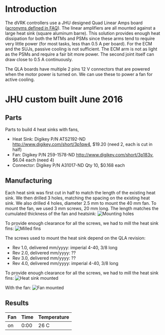 # Introduction

The dVRK controllers use a JHU designed Quad Linear Amps board ([acronyms defined in FAQ](/jhu-dvrk/sawIntuitiveResearchKit/wiki/FAQ)).  The linear amplifiers are all mounted against a large heat sink (square aluminum barre).  This solution provides enough heat dissipation for both the MTMs and PSMs since these arms tend to require very little power (for most tasks, less than 0.5 A per board).  For the ECM and the SUJs, passive cooling is not sufficient.  The ECM arm is not as light as the PSMs and require a fair bit more power.  The second joint itself can draw close to 0.5 A continuously.

The QLA boards have multiple 2 pins 12 V connectors that are powered when the motor power is turned on.  We can use these to power a fan for active cooling.

# JHU custom built June 2016 

## Parts

Parts to build 4 heat sinks with fans,
 * Heat Sink: Digikey P/N ATS2192-ND
   http://www.digikey.com/short/3p1qw4, $19.20 (need 2, each is cut in half)
 * Fan: Digikey P/N 259-1578-ND
   http://www.digikey.com/short/3p183v, $6.04 each (need 4)
 * Connector: Digikey P/N A31017-ND
   Qty 10, $0.168 each

## Manufacturing

Each heat sink was first cut in half to match the length of the existing heat sink.  We then drilled 3 holes, matching the spacing on the existing heat sink.  We also drilled 4 holes, diameter 2.5 mm to mount the 40 mm fan.  To mount the fan, we used 3 mm screws, 20 mm long.  The length matches the cumulated thickness of the fan and heatsink:
![Mounting holes](/jhu-dvrk/sawIntuitiveResearchKit/wiki/qla-heat-sink-01.jpg)

To provide enough clearance for all the screws, we had to mill the heat sink fins:
![Milled fins](/jhu-dvrk/sawIntuitiveResearchKit/wiki/qla-heat-sink-02.jpg)

The screws used to mount the heat sink depend on the QLA revision:
 * Rev 1.0, delivered mm/yyyy: imperial 4-40, 3/8 long
 * Rev 2.0, delivered mm/yyyy: ??
 * Rev 3.0, delivered mm/yyyy: ??
 * Rev 4.0, delivered mm/yyyy: imperial 4-40, 3/8 long

To provide enough clearance for all the screws, we had to mill the heat sink fins:
![Heat sink mounted](/jhu-dvrk/sawIntuitiveResearchKit/wiki/qla-heat-sink-03.jpg)

With the fan:
![Fan mounted](/jhu-dvrk/sawIntuitiveResearchKit/wiki/qla-heat-sink-04.jpg)

## Results

| Fan | Time | Temperature |
|-----|------|-------------|
| on  | 0:00 | 26 C        |